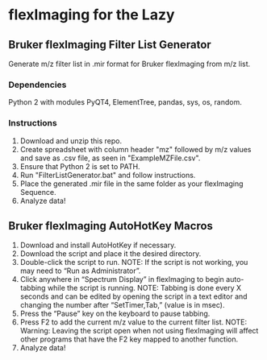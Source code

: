 # flexImaging for the Lazy

## Bruker flexImaging Filter List Generator
Generate m/z filter list in .mir format for Bruker flexImaging from m/z list.

### Dependencies
Python 2 with modules PyQT4, ElementTree, pandas, sys, os, random.

### Instructions
1. Download and unzip this repo.
2. Create spreadsheet with column header "mz" followed by m/z values and save as .csv file, as seen in "ExampleMZFile.csv".
3. Ensure that Python 2 is set to PATH.
4. Run "FilterListGenerator.bat" and follow instructions.
5. Place the generated .mir file in the same folder as your flexImaging Sequence.
6. Analyze data!

## Bruker flexImaging AutoHotKey Macros
1.	Download and install AutoHotKey if necessary.
2.	Download the script and place it the desired directory.
3.	Double-click the script to run.
	NOTE: If the script is not working, you may need to “Run as Administrator”.
4.	Click anywhere in “Spectrum Display” in flexImaging to begin auto-tabbing while the script is running.
	NOTE: Tabbing is done every X seconds and can be edited by opening the script in a text editor and changing the number after “SetTimer,Tab,” (value is in msec).
5.	Press the “Pause” key on the keyboard to pause tabbing.
6.	Press F2 to add the current m/z value to the current filter list.
	NOTE: Warning: Leaving the script open when not using flexImaging will affect other programs that have the F2 key mapped to another function.
7.	Analyze data!
